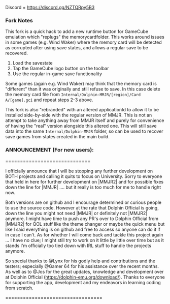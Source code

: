 Discord = https://discord.gg/NZTQRpy5B3

### Fork Notes

This fork is a quick hack to add a new runtime button for GameCube emulation
which "replugs" the memorycardfolder. This works around issues in some games
(e.g. Wind Waker) where the memory card will be detected as corrupted after
using save states, and allows a regular save to be recovered.

1. Load the savestate
2. Tap the GameCube logo button on the toolbar
3. Use the regular in-game save functionality

Some games (again e.g. Wind Waker) may think that the memory card is "different"
than it was originally and still refuse to save. In this case delete the memory
card file from `Internal/Dolphin-MMJR/[region]/Card A/[game].gci` and repeat
steps 2-3 above.

This fork is also "rebranded" with an altered applicationId to allow it to be
installed side-by-side with the regular version of MMJR. This is not an attempt
to take anything away from MMJR itself and purely for convenience of having the
"real" version alongside this altered one. This will still save data into the
same `Internal/Dolphin-MMJR` folder, so can be used to recover save games from
states created in the main build.



### ANNOUNCEMENT (For new users):

=============================

I officially announce that I will be stopping any further development on BOTH projects and calling it quits to focus on University. Sorry to everyone that held in here for further development on |MMJR2| and for possible fixes down the line for |MMJR| .... but it really is too much for me to handle right now.

Both versions are on github and I encourage determined or curious people to use the source code. However at the rate that Dolphin Official is going, down the line you might not need |MMJR| or definitely not |MMJR2| anymore. I might have time to push any PR's over to Dolphin Official from |MMJR2| for QOL stuff like the theme changer or maybe the quick menu but like I said everything is on github and free to access so anyone can do it if in case I can't. 
As for whether I will come back and tackle this project again ... I have no clue;  I might still try to work on it little by little over time but as it stands I'm officially too tied down with IRL stuff to handle the projects anymore.

So special thanks to @Lynx  for his godly help and contributions and the testers; especially @Gamer 64  for his assistance over the recent months. As well as to @Jos  for the great updates, knowledge and development over at Dolphin Official (https://dolphin-emu.org/download/). Thanks to everyone for supporting the app, development and my endeavors in learning coding from scratch. 

=================================

